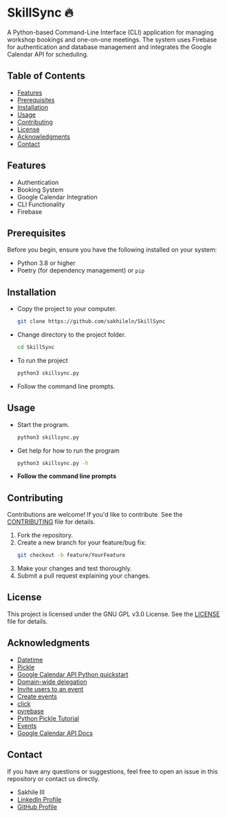 # SkillSync 🔥
A Python-based Command-Line Interface (CLI) application for managing workshop bookings and one-on-one meetings. The system uses Firebase for authentication and database management and integrates the Google Calendar API for scheduling. 

## Table of Contents
- [Features](#features)
- [Prerequisites](#prerequisites)
- [Installation](#installation)
- [Usage](#usage)
- [Contributing](#contributing)
- [License](#license)
- [Acknowledgments](#acknowledgments)
- [Contact](#contact)

## Features
- Authentication
- Booking System
- Google Calendar Integration
- CLI Functionality
- Firebase

## Prerequisites
Before you begin, ensure you have the following installed on your system:
- Python 3.8 or higher
- Poetry (for dependency management) or `pip`

## Installation
- Copy the project to your computer.
    ```bash
    git clone https://github.com/sakhileln/SkillSync
    ```
- Change directory to the project folder.
    ```bash
    cd SkillSync
    ```
- To run the project
    ```bash
    python3 skillsync.py
    ```
- Follow the command line prompts.

## Usage
- Start the program.
    ```bash
    python3 skillsync.py
    ```
- Get help for how to run the program
    ```bash
    python3 skillsync.py -h
    ```
- **Follow the command line prompts**

## Contributing
Contributions are welcome! If you'd like to contribute. See the [CONTRIBUTING](CONTRIBUTING.md) file for details.
1. Fork the repository.
2. Create a new branch for your feature/bug fix:
   ```bash
   git checkout -b feature/YourFeature
   ```
3. Make your changes and test thoroughly.
4. Submit a pull request explaining your changes.

## License
This project is licensed under the GNU GPL v3.0 License. See the [LICENSE](LICENSE) file for details.

## Acknowledgments
- [Datetime](https://docs.python.org/3/library/datetime.html)
- [Pickle](https://docs.python.org/3/library/pickle.html)
- [Google Calendar API Python quickstart](https://developers.google.com/calendar/api/quickstart/python)
- [Domain-wide delegation](https://developers.google.com/classroom/guides/key-concepts/domain-wide-delegation?hl=en)
- [Invite users to an event](https://developers.google.com/calendar/api/concepts/inviting-attendees-to-events)
- [Create events](https://developers.google.com/calendar/api/guides/create-events)
- [click](https://click.palletsprojects.com/en/stable/)
- [pyrebase](https://github.com/thisbejim/Pyrebase)
- [Python Pickle Tutorial](https://www.datacamp.com/tutorial/pickle-python-tutorial)
- [Events](https://developers.google.com/calendar/api/v3/reference/events/delete#python)
- [Google Calendar API Docs](https://www.postman.com/postman/google-api-workspace/documentation/54xuf9z/google-calendar-api)

## Contact
If you have any questions or suggestions, feel free to open an issue in this repository or contact us directly.
- Sakhile III  
- [LinkedIn Profile](https://www.linkedin.com/in/sakhile-ndlazi)
- [GitHub Profile](https://github.com/sakhileln)

